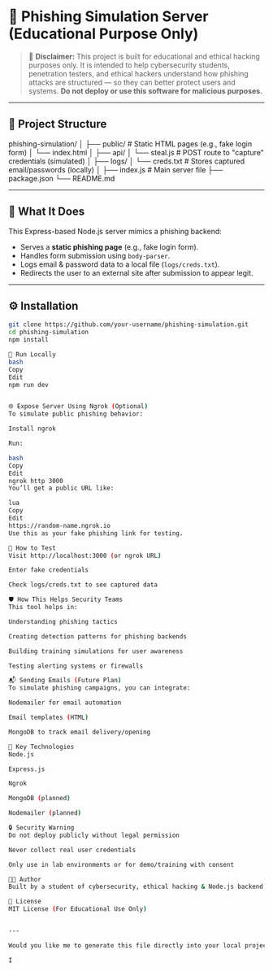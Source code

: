 # 🎯 Phishing Simulation Server (Educational Purpose Only)

> 🚨 **Disclaimer:** This project is built for educational and ethical hacking purposes only. It is intended to help cybersecurity students, penetration testers, and ethical hackers understand how phishing attacks are structured — so they can better protect users and systems. **Do not deploy or use this software for malicious purposes.**

---

## 📁 Project Structure

phishing-simulation/
│
├── public/ # Static HTML pages (e.g., fake login form)
│ └── index.html
│
├── api/
│ └── steal.js # POST route to "capture" credentials (simulated)
│
├── logs/
│ └── creds.txt # Stores captured email/passwords (locally)
│
├── index.js # Main server file
├── package.json
└── README.md


---

## 🚀 What It Does

This Express-based Node.js server mimics a phishing backend:

- Serves a **static phishing page** (e.g., fake login form).
- Handles form submission using `body-parser`.
- Logs email & password data to a local file (`logs/creds.txt`).
- Redirects the user to an external site after submission to appear legit.

---

## ⚙️ Installation

```bash
git clone https://github.com/your-username/phishing-simulation.git
cd phishing-simulation
npm install

📡 Run Locally
bash
Copy
Edit
npm run dev


🌐 Expose Server Using Ngrok (Optional)
To simulate public phishing behavior:

Install ngrok

Run:

bash
Copy
Edit
ngrok http 3000
You’ll get a public URL like:

lua
Copy
Edit
https://random-name.ngrok.io
Use this as your fake phishing link for testing.

🧪 How to Test
Visit http://localhost:3000 (or ngrok URL)

Enter fake credentials

Check logs/creds.txt to see captured data

🛡️ How This Helps Security Teams
This tool helps in:

Understanding phishing tactics

Creating detection patterns for phishing backends

Building training simulations for user awareness

Testing alerting systems or firewalls

📬 Sending Emails (Future Plan)
To simulate phishing campaigns, you can integrate:

Nodemailer for email automation

Email templates (HTML)

MongoDB to track email delivery/opening

🧠 Key Technologies
Node.js

Express.js

Ngrok

MongoDB (planned)

Nodemailer (planned)

🔒 Security Warning
Do not deploy publicly without legal permission

Never collect real user credentials

Only use in lab environments or for demo/training with consent

🧑‍💻 Author
Built by a student of cybersecurity, ethical hacking & Node.js backend development.

📜 License
MIT License (For Educational Use Only)


---

Would you like me to generate this file directly into your local project as text or assist you with auto-generating it with terminal commands?

I
